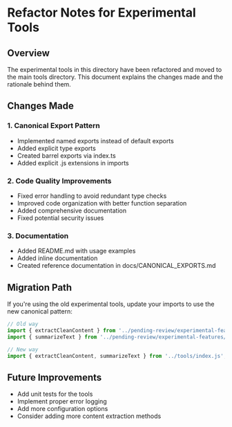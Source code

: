 # Refactor Notes for Experimental Tools

## Overview

The experimental tools in this directory have been refactored and moved to the main tools directory. This document explains the changes made and the rationale behind them.

## Changes Made

### 1. Canonical Export Pattern

- Implemented named exports instead of default exports
- Added explicit type exports
- Created barrel exports via index.ts
- Added explicit .js extensions in imports

### 2. Code Quality Improvements

- Fixed error handling to avoid redundant type checks
- Improved code organization with better function separation
- Added comprehensive documentation
- Fixed potential security issues

### 3. Documentation

- Added README.md with usage examples
- Added inline documentation
- Created reference documentation in docs/CANONICAL_EXPORTS.md

## Migration Path

If you're using the old experimental tools, update your imports to use the new canonical pattern:

```typescript
// Old way
import { extractCleanContent } from '../pending-review/experimental-features/tools/extractCleanContent';
import { summarizeText } from '../pending-review/experimental-features/tools/summarizeText';

// New way
import { extractCleanContent, summarizeText } from '../tools/index.js';
```

## Future Improvements

- Add unit tests for the tools
- Implement proper error logging
- Add more configuration options
- Consider adding more content extraction methods